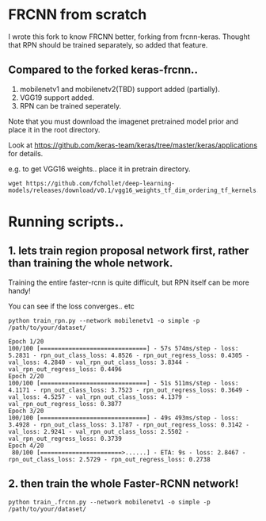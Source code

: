 # FRCNN from scratch
I wrote this fork to know FRCNN better, forking from frcnn-keras.
Thought that RPN should be trained separately, so added that feature.

## Compared to the forked keras-frcnn..
1. mobilenetv1 and mobilenetv2(TBD) support added (partially).
2. VGG19 support added.
3. RPN can be trained seperately.

Note that you must download the imagenet pretrained model prior and place it in the root directory.

Look at https://github.com/keras-team/keras/tree/master/keras/applications for details.

e.g. to get VGG16 weights.. place it in pretrain directory.

```
wget https://github.com/fchollet/deep-learning-models/releases/download/v0.1/vgg16_weights_tf_dim_ordering_tf_kernels.h5
```


# Running scripts..

## 1. lets train region proposal network first, rather than training the whole network.
Training the entire faster-rcnn is quite difficult, but RPN itself can be more handy!

You can see if the loss converges.. etc

```
python train_rpn.py --network mobilenetv1 -o simple -p /path/to/your/dataset/

Epoch 1/20
100/100 [==============================] - 57s 574ms/step - loss: 5.2831 - rpn_out_class_loss: 4.8526 - rpn_out_regress_loss: 0.4305 - val_loss: 4.2840 - val_rpn_out_class_loss: 3.8344 - val_rpn_out_regress_loss: 0.4496
Epoch 2/20
100/100 [==============================] - 51s 511ms/step - loss: 4.1171 - rpn_out_class_loss: 3.7523 - rpn_out_regress_loss: 0.3649 - val_loss: 4.5257 - val_rpn_out_class_loss: 4.1379 - val_rpn_out_regress_loss: 0.3877
Epoch 3/20
100/100 [==============================] - 49s 493ms/step - loss: 3.4928 - rpn_out_class_loss: 3.1787 - rpn_out_regress_loss: 0.3142 - val_loss: 2.9241 - val_rpn_out_class_loss: 2.5502 - val_rpn_out_regress_loss: 0.3739
Epoch 4/20
 80/100 [=======================>......] - ETA: 9s - loss: 2.8467 - rpn_out_class_loss: 2.5729 - rpn_out_regress_loss: 0.2738  

```

## 2. then train the whole Faster-RCNN network!

```
python train_.frcnn.py --network mobilenetv1 -o simple -p /path/to/your/dataset/
```


